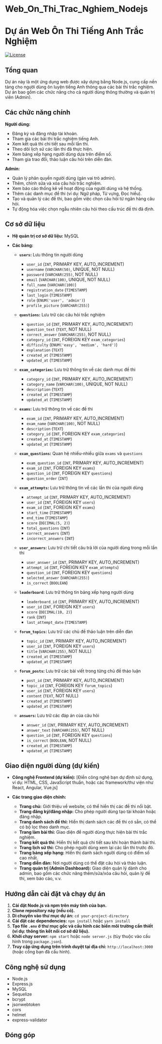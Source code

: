 # Web_On_Thi_Trac_Nghiem_Nodejs

# Dự án Web Ôn Thi Tiếng Anh Trắc Nghiệm

[![License](https://img.shields.io/badge/License-MIT-yellow.svg)](https://opensource.org/licenses/MIT) 
## Tổng quan

Dự án này là một ứng dụng web được xây dựng bằng Node.js, cung cấp nền tảng cho người dùng ôn luyện tiếng Anh thông qua các bài thi trắc nghiệm. Dự án bao gồm các chức năng cho cả người dùng thông thường và quản trị viên (Admin).

## Các chức năng chính

**Người dùng:**

* Đăng ký và đăng nhập tài khoản.
* Tham gia các bài thi trắc nghiệm tiếng Anh.
* Xem kết quả thi chi tiết sau mỗi lần thi.
* Theo dõi lịch sử các lần thi đã thực hiện.
* Xem bảng xếp hạng người dùng dựa trên điểm số.
* Tham gia trao đổi, thảo luận câu hỏi trên diễn đàn.

**Admin:**

* Quản lý phân quyền người dùng (gán vai trò admin).
* Thêm, chỉnh sửa và xóa câu hỏi trắc nghiệm.
* Xem báo cáo thống kê về hoạt động của người dùng và hệ thống.
* Thêm các danh mục đề thi (ví dụ: Ngữ pháp, Từ vựng, Đọc hiểu).
* Tạo và quản lý các đề thi, bao gồm việc chọn câu hỏi từ ngân hàng câu hỏi.
* Tự động hóa việc chọn ngẫu nhiên câu hỏi theo cấu trúc đề thi đã định.

## Cơ sở dữ liệu

* **Hệ quản trị cơ sở dữ liệu:** MySQL

* **Các bảng:**

    * **`users`:** Lưu thông tin người dùng
        * `user_id` (`INT`, PRIMARY KEY, AUTO_INCREMENT)
        * `username` (`VARCHAR(50)`, UNIQUE, NOT NULL)
        * `password` (`VARCHAR(255)`, NOT NULL)
        * `email` (`VARCHAR(100)`, UNIQUE, NOT NULL)
        * `full_name` (`VARCHAR(100)`)
        * `registration_date` (`TIMESTAMP`)
        * `last_login` (`TIMESTAMP`)
        * `role` (`ENUM('user', 'admin')`)
        * `profile_picture` (`VARCHAR(255)`)

    * **`questions`:** Lưu trữ các câu hỏi trắc nghiệm
        * `question_id` (`INT`, PRIMARY KEY, AUTO_INCREMENT)
        * `question_text` (`TEXT`, NOT NULL)
        * `correct_answer` (`VARCHAR(255)`, NOT NULL)
        * `category_id` (`INT`, FOREIGN KEY `exam_categories`)
        * `difficulty` (`ENUM('easy', 'medium', 'hard')`)
        * `explanation` (`TEXT`)
        * `created_at` (`TIMESTAMP`)
        * `updated_at` (`TIMESTAMP`)

    * **`exam_categories`:** Lưu trữ thông tin về các danh mục đề thi
        * `category_id` (`INT`, PRIMARY KEY, AUTO_INCREMENT)
        * `category_name` (`VARCHAR(100)`, UNIQUE, NOT NULL)
        * `description` (`TEXT`)
        * `created_at` (`TIMESTAMP`)
        * `updated_at` (`TIMESTAMP`)

    * **`exams`:** Lưu trữ thông tin về các đề thi
        * `exam_id` (`INT`, PRIMARY KEY, AUTO_INCREMENT)
        * `exam_name` (`VARCHAR(100)`, NOT NULL)
        * `description` (`TEXT`)
        * `category_id` (`INT`, FOREIGN KEY `exam_categories`)
        * `created_at` (`TIMESTAMP`)
        * `updated_at` (`TIMESTAMP`)

    * **`exam_questions`:** Quan hệ nhiều-nhiều giữa `exams` và `questions`
        * `exam_question_id` (`INT`, PRIMARY KEY, AUTO_INCREMENT)
        * `exam_id` (`INT`, FOREIGN KEY `exams`)
        * `question_id` (`INT`, FOREIGN KEY `questions`)
        * `question_order` (`INT`)

    * **`exam_attempts`:** Lưu trữ thông tin về các lần thi của người dùng
        * `attempt_id` (`INT`, PRIMARY KEY, AUTO_INCREMENT)
        * `user_id` (`INT`, FOREIGN KEY `users`)
        * `exam_id` (`INT`, FOREIGN KEY `exams`)
        * `start_time` (`TIMESTAMP`)
        * `end_time` (`TIMESTAMP`)
        * `score` (`DECIMAL(5, 2)`)
        * `total_questions` (`INT`)
        * `correct_answers` (`INT`)
        * `incorrect_answers` (`INT`)

    * **`user_answers`:** Lưu trữ chi tiết câu trả lời của người dùng trong mỗi lần thi
        * `user_answer_id` (`INT`, PRIMARY KEY, AUTO_INCREMENT)
        * `attempt_id` (`INT`, FOREIGN KEY `exam_attempts`)
        * `question_id` (`INT`, FOREIGN KEY `questions`)
        * `selected_answer` (`VARCHAR(255)`)
        * `is_correct` (`BOOLEAN`)

    * **`leaderboard`:** Lưu trữ thông tin bảng xếp hạng người dùng
        * `leaderboard_id` (`INT`, PRIMARY KEY, AUTO_INCREMENT)
        * `user_id` (`INT`, FOREIGN KEY `users`)
        * `score` (`DECIMAL(10, 2)`)
        * `rank` (`INT`)
        * `last_attempt_date` (`TIMESTAMP`)

    * **`forum_topics`:** Lưu trữ các chủ đề thảo luận trên diễn đàn
        * `topic_id` (`INT`, PRIMARY KEY, AUTO_INCREMENT)
        * `user_id` (`INT`, FOREIGN KEY `users`)
        * `title` (`VARCHAR(255)`, NOT NULL)
        * `created_at` (`TIMESTAMP`)
        * `updated_at` (`TIMESTAMP`)

    * **`forum_posts`:** Lưu trữ các bài viết trong từng chủ đề thảo luận
        * `post_id` (`INT`, PRIMARY KEY, AUTO_INCREMENT)
        * `topic_id` (`INT`, FOREIGN KEY `forum_topics`)
        * `user_id` (`INT`, FOREIGN KEY `users`)
        * `content` (`TEXT`, NOT NULL)
        * `created_at` (`TIMESTAMP`)
        * `updated_at` (`TIMESTAMP`)

    * **`answers`:** Lưu trữ các đáp án của câu hỏi
        * `answer_id` (`INT`, PRIMARY KEY, AUTO_INCREMENT)
        * `answer_text` (`VARCHAR(255)`, NOT NULL)
        * `question_id` (`INT`, FOREIGN KEY `questions`)
        * `is_correct` (`BOOLEAN`, NOT NULL)
        * `created_at` (`TIMESTAMP`)
        * `updated_at` (`TIMESTAMP`)

## Giao diện người dùng (dự kiến)

* **Công nghệ Frontend (dự kiến):** [Điền công nghệ bạn dự định sử dụng, ví dụ: HTML, CSS, JavaScript thuần, hoặc các framework/thư viện như React, Angular, Vue.js]

* **Các trang giao diện chính:**
    * **Trang chủ:** Giới thiệu về website, có thể hiển thị các đề thi nổi bật.
    * **Trang đăng ký/đăng nhập:** Cho phép người dùng tạo tài khoản hoặc đăng nhập.
    * **Trang danh sách đề thi:** Hiển thị danh sách các đề thi có sẵn, có thể có bộ lọc theo danh mục.
    * **Trang làm bài thi:** Giao diện để người dùng thực hiện bài thi trắc nghiệm.
    * **Trang kết quả thi:** Hiển thị kết quả chi tiết sau khi hoàn thành bài thi.
    * **Trang lịch sử thi:** Cho phép người dùng xem lại các lần thi trước đó.
    * **Trang bảng xếp hạng:** Hiển thị danh sách người dùng có điểm số cao nhất.
    * **Trang diễn đàn:** Nơi người dùng có thể đặt câu hỏi và thảo luận.
    * **Trang quản trị (Admin Dashboard):** Giao diện quản lý dành cho admin, bao gồm các chức năng thêm/sửa/xóa câu hỏi, quản lý đề thi, xem báo cáo, v.v.

## Hướng dẫn cài đặt và chạy dự án

1.  **Cài đặt Node.js và npm trên máy tính của bạn.**
2.  **Clone repository này (nếu có).**
3.  **Di chuyển vào thư mục dự án:** `cd your-project-directory`
4.  **Cài đặt các dependencies:** `npm install` hoặc `yarn install`
5.  **Tạo file `.env` ở thư mục gốc và cấu hình các biến môi trường cần thiết (ví dụ: thông tin kết nối cơ sở dữ liệu).** 
6.  **Khởi chạy server:** `npm start` hoặc `node server.js` (tùy thuộc vào cấu hình trong `package.json`).
7.  **Truy cập ứng dụng trên trình duyệt tại địa chỉ:** `http://localhost:3000` (hoặc cổng bạn đã cấu hình).

## Công nghệ sử dụng

* Node.js
* Express.js
* MySQL
* Sequelize
* bcrypt
* jsonwebtoken
* cors
* helmet
* express-validator

## Đóng góp